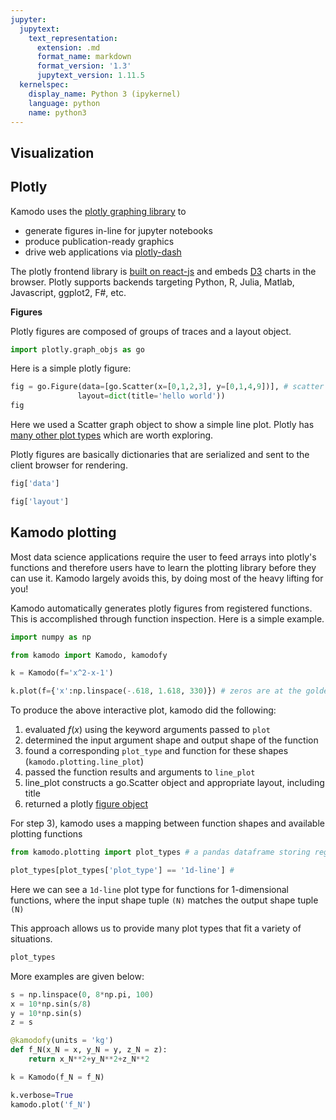 ```yaml
---
jupyter:
  jupytext:
    text_representation:
      extension: .md
      format_name: markdown
      format_version: '1.3'
      jupytext_version: 1.11.5
  kernelspec:
    display_name: Python 3 (ipykernel)
    language: python
    name: python3
---
```


## Visualization


## Plotly


Kamodo uses the [plotly graphing library](https://plotly.com/python/) to

* generate figures in-line for jupyter notebooks
* produce publication-ready graphics
* drive web applications via [plotly-dash](https://dash.plotly.com/installation)


The plotly frontend library is [built on react-js](https://plotly.com/javascript/react/) and embeds [D3](https://d3js.org/) charts in the browser. Plotly supports backends targeting Python, R, Julia, Matlab, Javascript, ggplot2, F#, etc.


**Figures**


Plotly figures are composed of groups of traces and a layout object.

```python
import plotly.graph_objs as go
```

Here is a simple plotly figure:

```python
fig = go.Figure(data=[go.Scatter(x=[0,1,2,3], y=[0,1,4,9])], # scatter object
               layout=dict(title='hello world'))
fig
```

Here we used a Scatter graph object to show a simple line plot. Plotly has [many other plot types](https://plotly.com/python-api-reference/plotly.graph_objects.html#graph-objects) which are worth exploring.


Plotly figures are basically dictionaries that are serialized and sent to the client browser for rendering.

```python
fig['data']
```

```python
fig['layout']
```

## Kamodo plotting


Most data science applications require the user to feed arrays into plotly's functions and therefore users have to learn the plotting library before they can use it. Kamodo largely avoids this, by doing most of the heavy lifting for you!

Kamodo automatically generates plotly figures from registered functions. This is accomplished through function inspection. Here is a simple example.

```python
import numpy as np

from kamodo import Kamodo, kamodofy
```

```python
k = Kamodo(f='x^2-x-1')
```

```python
k.plot(f={'x':np.linspace(-.618, 1.618, 330)}) # zeros are at the golden ratio
```

To produce the above interactive plot, kamodo did the following:

1. evaluated $f(x)$ using the keyword arguments passed to `plot`
1. determined the input argument shape and output shape of the function
1. found a corresponding `plot_type` and function for these shapes (`kamodo.plotting.line_plot`)
1. passed the function results and arguments to `line_plot`
1. line_plot constructs a go.Scatter object and appropriate layout, including title
1. returned a plotly [figure object](https://plotly.com/python/figure-structure/)


For step 3), kamodo uses a mapping between function shapes and available plotting functions

```python
from kamodo.plotting import plot_types # a pandas dataframe storing registered plot types

plot_types[plot_types['plot_type'] == '1d-line'] # 
```

Here we can see a `1d-line` plot type for functions for 1-dimensional functions, where the input shape tuple `(N)` matches the output shape tuple `(N)`


This approach allows us to provide many plot types that fit a variety of situations.

```python
plot_types
```

More examples are given below:

```python
s = np.linspace(0, 8*np.pi, 100)
x = 10*np.sin(s/8)
y = 10*np.sin(s)
z = s

@kamodofy(units = 'kg')
def f_N(x_N = x, y_N = y, z_N = z):
    return x_N**2+y_N**2+z_N**2

k = Kamodo(f_N = f_N)

k.verbose=True
kamodo.plot('f_N')
```

```python

```
